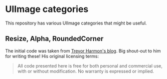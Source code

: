 UIImage categories
==================

This repository has various UIImage categories that might be useful.

Resize, Alpha, RoundedCorner
----------------------------

The initial code was taken from [Trevor Harmon's blog][trevor-blog]. Big
shout-out to him for writing these! His original licensing terms:

> All code presented here is free for both personal and commercial use, with or
> without modification. No warranty is expressed or implied.

[trevor-blog]: http://vocaro.com/trevor/blog/2009/10/12/resize-a-uiimage-the-right-way/
